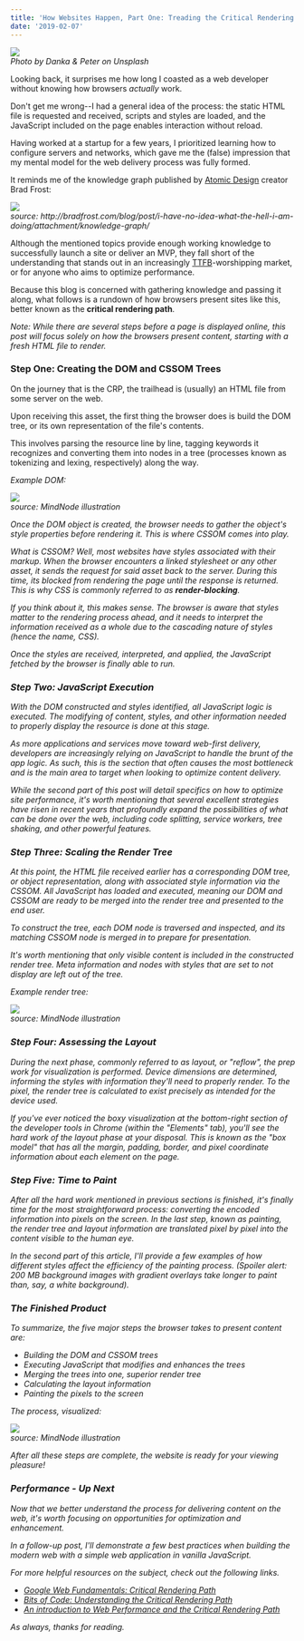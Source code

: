 ```yaml
---
title: 'How Websites Happen, Part One: Treading the Critical Rendering Path'
date: '2019-02-07'
---
```


<div id="img-container">
<img id="knowledge-img" src="./images/road.jpg">
<div class="src-container"><span class="source"><i>Photo by Danka & Peter on Unsplash</i></span></div>
</div>

Looking back, it surprises me how long I coasted as a web developer without knowing how browsers _actually_ work.

Don't get me wrong--I had a general idea of the process: the static HTML file is requested and received, scripts and styles are loaded, and the JavaScript included on the page enables interaction without reload.

Having worked at a startup for a few years, I prioritized learning how to configure servers and networks, which gave me the (false) impression that my mental model for the web delivery process was fully formed.

It reminds me of the knowledge graph published by <a href="http://bradfrost.com/blog/post/atomic-web-design/" target="_blank">Atomic Design</a> creator Brad Frost:

<div id="img-container">
<img id="knowledge-img" src="./images/frost-knowledge.jpg">
<div class="src-container"><span class="source"><i>source: http://bradfrost.com/blog/post/i-have-no-idea-what-the-hell-i-am-doing/attachment/knowledge-graph/</i></span></div>
</div>

Although the mentioned topics provide enough working knowledge to successfully launch a site or deliver an MVP, they fall short of the understanding that stands out in an increasingly <a href="https://en.wikipedia.org/wiki/Time_to_first_byte" target="_blank">TTFB</a>-worshipping market, or for anyone who aims to optimize performance.

Because this blog is concerned with gathering knowledge and passing it along, what follows is a rundown of how browsers present sites like this, better known as the <b>critical rendering path</b>.

_Note: While there are several steps before a page is displayed online, this post will focus solely on how the browsers present content, starting with a fresh HTML file to render._

### Step One: Creating the DOM and CSSOM Trees

On the journey that is the CRP, the trailhead is (usually) an HTML file from some server on the web.

Upon receiving this asset, the first thing the browser does is build the DOM tree, or its own representation of the file's contents.

This involves parsing the resource line by line, tagging keywords it recognizes and converting them into nodes in a tree (processes known as tokenizing and lexing, respectively) along the way.

_Example DOM:_

<div id="img-container">
<img id="dom-img" src="./images/example-doc.png">
<div class="src-container"><span class="source"><i>source: MindNode illustration</span></div>
</div>

Once the DOM object is created, the browser needs to gather the object's style properties before rendering it. This is where CSSOM comes into play.

What is CSSOM? Well, most websites have styles associated with their markup. When the browser encounters a linked stylesheet or any other asset, it sends the request for said asset back to the server. During this time, its blocked from rendering the page until the response is returned. This is why CSS is commonly referred to as <b>render-blocking</b>.

If you think about it, this makes sense. The browser is aware that styles matter to the rendering process ahead, and it needs to interpret the information received as a whole due to the cascading nature of styles (hence the name, CSS).

Once the styles are received, interpreted, and applied, the JavaScript fetched by the browser is finally able to run.

### Step Two: JavaScript Execution

With the DOM constructed and styles identified, all JavaScript logic is executed. The modifying of content, styles, and other information needed to properly display the resource is done at this stage.

As more applications and services move toward web-first delivery, developers are increasingly relying on JavaScript to handle the brunt of the app logic. As such, this is the section that often causes the most bottleneck and is the main area to target when looking to optimize content delivery.

While the second part of this post will detail specifics on how to optimize site performance, it's worth mentioning that several excellent strategies have risen in recent years that profoundly expand the possibilities of what can be done over the web, including code splitting, service workers, tree shaking, and other powerful features.

### Step Three: Scaling the Render Tree

At this point, the HTML file received earlier has a corresponding DOM tree, or object representation, along with associated style information via the CSSOM. All JavaScript has loaded and executed, meaning our DOM and CSSOM are ready to be merged into the render tree and presented to the end user.

To construct the tree, each DOM node is traversed and inspected, and its matching CSSOM node is merged in to prepare for presentation.

It's worth mentioning that only _visible_ content is included in the constructed render tree. Meta information and nodes with styles that are set to not display are left out of the tree.

_Example render tree:_

<div id="img-container">
<img id="render-img" src="./images/render-example.png">
<div class="src-container"><span class="source"><i>source: MindNode illustration</span></div>
</div>

### Step Four: Assessing the Layout

During the next phase, commonly referred to as layout, or "reflow", the prep work for visualization is performed. Device dimensions are determined, informing the styles with information they'll need to properly render. To the pixel, the render tree is calculated to exist precisely as intended for the device used.

If you've ever noticed the boxy visualization at the bottom-right section of the developer tools in Chrome (within the "Elements" tab), you'll see the hard work of the layout phase at your disposal. This is known as the "box model" that has all the margin, padding, border, and pixel coordinate information about each element on the page.

### Step Five: Time to Paint

After all the hard work mentioned in previous sections is finished, it's finally time for the most straightforward process: converting the encoded information into pixels on the screen. In the last step, known as painting, the render tree and layout information are translated pixel by pixel into the content visible to the human eye.

In the second part of this article, I'll provide a few examples of how different styles affect the efficiency of the painting process. _(Spoiler alert: 200 MB background images with gradient overlays take longer to paint than, say, a white background)_.

### The Finished Product

To summarize, the five major steps the browser takes to present content are:

- Building the DOM and CSSOM trees
- Executing JavaScript that modifies and enhances the trees
- Merging the trees into one, superior render tree
- Calculating the layout information
- Painting the pixels to the screen

_The process, visualized:_

<div id="img-container">
<img id="crp-img" src="./images/crp-summary.png">
<div class="src-container"><span class="source"><i>source: MindNode illustration</span></div>
</div>

After all these steps are complete, the website is ready for your viewing pleasure!

### Performance - Up Next

Now that we better understand the process for delivering content on the web, it's worth focusing on opportunities for optimization and enhancement.

In a follow-up post, I'll demonstrate a few best practices when building the modern web with a simple web application in vanilla JavaScript.

For more helpful resources on the subject, check out the following links.

- <a href="https://developers.google.com/web/fundamentals/performance/critical-rendering-path/" target="_blank">Google Web Fundamentals: Critical Rendering Path</a>
- <a href="https://bitsofco.de/understanding-the-critical-rendering-path/" target="_blank">Bits of Code: Understanding the Critical Rendering Path</a>
- <a href="https://medium.freecodecamp.org/an-introduction-to-web-performance-and-the-critical-rendering-path-ce1fb5029494" target="_blank">An introduction to Web Performance and the Critical Rendering Path</a>

As always, thanks for reading.
